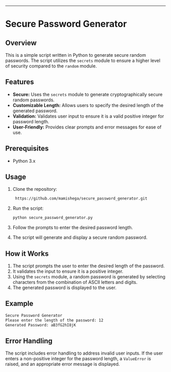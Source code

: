 

---

# Secure Password Generator

## Overview

This is a simple script written in Python to generate secure random passwords. The script utilizes the `secrets` module to ensure a higher level of security compared to the `random` module.

## Features

- **Secure:** Uses the `secrets` module to generate cryptographically secure random passwords.
- **Customizable Length:** Allows users to specify the desired length of the generated password.
- **Validation:** Validates user input to ensure it is a valid positive integer for password length.
- **User-Friendly:** Provides clear prompts and error messages for ease of use.

## Prerequisites

- Python 3.x

## Usage

1. Clone the repository:

   ```bash
    https://github.com/mamishega/secure_password_generator.git

2. Run the script:

   ```bash
   python secure_password_generator.py
   ```

3. Follow the prompts to enter the desired password length.

4. The script will generate and display a secure random password.

## How it Works

1. The script prompts the user to enter the desired length of the password.
2. It validates the input to ensure it is a positive integer.
3. Using the `secrets` module, a random password is generated by selecting characters from the combination of ASCII letters and digits.
4. The generated password is displayed to the user.

## Example

```bash
Secure Password Generator
Please enter the length of the password: 12
Generated Password: aB3fG2hI8jK
```

## Error Handling

The script includes error handling to address invalid user inputs. If the user enters a non-positive integer for the password length, a `ValueError` is raised, and an appropriate error message is displayed.


